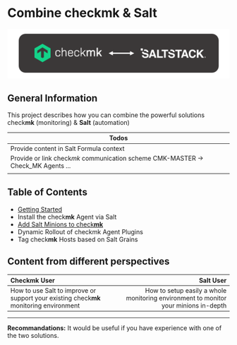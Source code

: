 # Combine check**mk** & Salt

![checkmk_salt](/doc/images/checkmk_salt.png)

## General Information
This project describes how you can combine the powerful solutions check**mk** (monitoring) & **Salt** (automation)

| Todos |
|-------|
|Provide content in Salt Formula context|
|Provide or link check*mk* communication scheme CMK-MASTER -> Check_MK Agents ...|
||


## Table of Contents
- [Getting Started](doc/getting_started.md)
- Install the check**mk** Agent via Salt
- [Add Salt Minions to check**mk**](doc/add_minions_to_cmk.md)
- Dynamic Rollout of checkmk Agent Plugins
- Tag check**mk** Hosts based on Salt Grains


## Content from different perspectives
| Checkmk User        | Salt User      |
|:------------------- |---------------:|
|How to use Salt to improve or support your existing check**mk** monitoring environment | How to setup easily a whole monitoring environment to monitor your minions in-depth |

---
**Recommandations:** 
It would be useful if you have experience with one of the two solutions.
